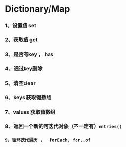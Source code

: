 # Dictionary/Map



### 1、设置值 set

### 2、获取值 get

### 3、是否有key ， has

### 4、通过key删除

### 5、清空clear

### 6、keys 获取键数组

### 7、values 获取值数组

### 8、返回一个新的可迭代对象（不一定有）`entries()`

### `9、循环迭代遍历 ，  forEach, for..of`&#x20;

